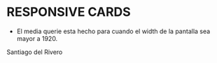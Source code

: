 # RESPONSIVE CARDS #

- El media querie esta hecho para cuando el width de la pantalla sea mayor a 1920.


Santiago del Rivero
